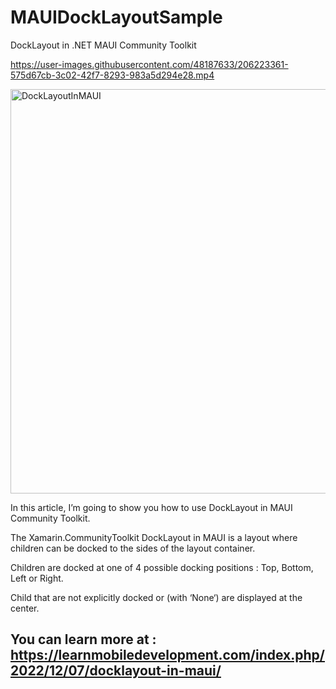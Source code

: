 # MAUIDockLayoutSample
DockLayout in .NET MAUI Community Toolkit

https://user-images.githubusercontent.com/48187633/206223361-575d67cb-3c02-42f7-8293-983a5d294e28.mp4

<img width="647" alt="DockLayoutInMAUI" src="https://user-images.githubusercontent.com/48187633/206223235-240ba01b-3ce8-4cb9-b1a2-5a958669fd18.png">

In this article, I’m going to show you how to use DockLayout in MAUI Community Toolkit.

The Xamarin.CommunityToolkit DockLayout in MAUI is a layout where children can be docked to the sides of the layout container.

Children are docked at one of 4 possible docking positions : Top, Bottom, Left or Right.

Child that are not explicitly docked or (with ‘None‘) are displayed at the center.

## You can learn more at : https://learnmobiledevelopment.com/index.php/2022/12/07/docklayout-in-maui/
